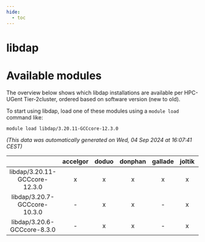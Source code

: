 ```yaml
---
hide:
  - toc
---
```


libdap
======

# Available modules


The overview below shows which libdap installations are available per HPC-UGent Tier-2cluster, ordered based on software version (new to old).

To start using libdap, load one of these modules using a `module load` command like:

```shell
module load libdap/3.20.11-GCCcore-12.3.0
```

*(This data was automatically generated on Wed, 04 Sep 2024 at 16:07:41 CEST)*  

| |accelgor|doduo|donphan|gallade|joltik|shinx|skitty|
| :---: | :---: | :---: | :---: | :---: | :---: | :---: | :---: |
|libdap/3.20.11-GCCcore-12.3.0|x|x|x|x|x|x|x|
|libdap/3.20.7-GCCcore-10.3.0|-|x|x|-|x|-|x|
|libdap/3.20.6-GCCcore-8.3.0|-|x|x|-|x|-|x|
